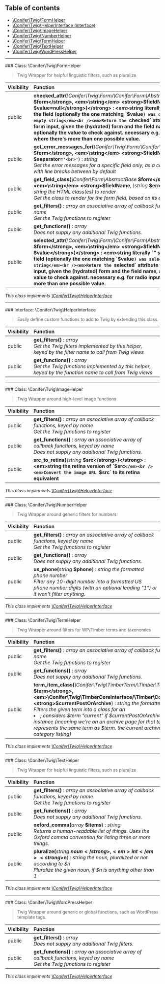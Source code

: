 ## Table of contents

- [\Conifer\Twig\FormHelper](#class-conifertwigformhelper)
- [\Conifer\Twig\HelperInterface (interface)](#interface-conifertwighelperinterface)
- [\Conifer\Twig\ImageHelper](#class-conifertwigimagehelper)
- [\Conifer\Twig\NumberHelper](#class-conifertwignumberhelper)
- [\Conifer\Twig\TermHelper](#class-conifertwigtermhelper)
- [\Conifer\Twig\TextHelper](#class-conifertwigtexthelper)
- [\Conifer\Twig\WordPressHelper](#class-conifertwigwordpresshelper)

<hr /><a id="class-conifertwigformhelper"></a>
### Class: \Conifer\Twig\FormHelper

> Twig Wrapper for helpful linguistic filters, such as pluralize

| Visibility | Function |
|:-----------|:---------|
| public | <strong>checked_attr(</strong><em>\Conifer\Twig\Form/\Conifer\Form\AbstractBase</em> <strong>$form</strong>, <em>\string</em> <strong>$fieldName</strong>, <em>\string</em> <strong>$value=null</strong>)</strong> : <em>string literally `" checked "` if the field (optionally the one matching `$value`) was checked, or the empty string</em><br /><em>Return the `checked` attribute for a given form input, given the (hydrated) form and the field name, and optionally the value to check against. necessary e.g. for radio inputs, where there's more than one possible value.</em> |
| public | <strong>get_error_messages_for(</strong><em>\Conifer\Twig\Form/\Conifer\Form\AbstractBase</em> <strong>$form</strong>, <em>\string</em> <strong>$fieldName</strong>, <em>\string</em> <strong>$separator=`'<br>'`</strong>)</strong> : <em>string</em><br /><em>Get the error messages for a specific field only, as a concatenated string with line breaks between by default</em> |
| public | <strong>get_field_class(</strong><em>\Conifer\Form\AbstractBase</em> <strong>$form</strong>, <em>\string</em> <strong>$fieldName</strong>, <em>\string</em> <strong>$errorClass=`'error'`</strong>)</strong> : <em>string the HTML class(es) to render</em><br /><em>Get the class to render for the form field, based on its error state</em> |
| public | <strong>get_filters()</strong> : <em>array an associative array of callback functions, keyed by name</em><br /><em>Get the Twig functions to register</em> |
| public | <strong>get_functions()</strong> : <em>array</em><br /><em>Does not supply any additional Twig functions.</em> |
| public | <strong>selected_attr(</strong><em>\Conifer\Twig\Form/\Conifer\Form\AbstractBase</em> <strong>$form</strong>, <em>\string</em> <strong>$fieldName</strong>, <em>\string</em> <strong>$value</strong>)</strong> : <em>string literally `" selected "` if the field (optionally the one matching `$value`) was selected, or the empty string</em><br /><em>Return the `selected` attribute for a given form input, given the (hydrated) form and the field name, and optionally the value to check against. necessary e.g. for radio inputs, where there's more than one possible value.</em> |

*This class implements [\Conifer\Twig\HelperInterface](#interface-conifertwighelperinterface)*

<hr /><a id="interface-conifertwighelperinterface"></a>
### Interface: \Conifer\Twig\HelperInterface

> Easily define custom functions to add to Twig by extending this class.

| Visibility | Function |
|:-----------|:---------|
| public | <strong>get_filters()</strong> : <em>array</em><br /><em>Get the Twig filters implemented by this helper, keyed by the filter name to call from Twig views</em> |
| public | <strong>get_functions()</strong> : <em>array</em><br /><em>Get the Twig functions implemented by this helper, keyed by the function name to call from Twig views</em> |

<hr /><a id="class-conifertwigimagehelper"></a>
### Class: \Conifer\Twig\ImageHelper

> Twig Wrapper around high-level image functions

| Visibility | Function |
|:-----------|:---------|
| public | <strong>get_filters()</strong> : <em>array an associative array of callback functions, keyed by name</em><br /><em>Get the Twig functions to register</em> |
| public | <strong>get_functions()</strong> : <em>array an associative array of callback functions, keyed by name</em><br /><em>Does not supply any additional Twig functions.</em> |
| public | <strong>src_to_retina(</strong><em>\string</em> <strong>$src</strong>)</strong> : <em>string the retina version of `$src`</em><br /><em>Convert the image URL `$src` to its retina equivalent</em> |

*This class implements [\Conifer\Twig\HelperInterface](#interface-conifertwighelperinterface)*

<hr /><a id="class-conifertwignumberhelper"></a>
### Class: \Conifer\Twig\NumberHelper

> Twig Wrapper around generic filters for numbers

| Visibility | Function |
|:-----------|:---------|
| public | <strong>get_filters()</strong> : <em>array an associative array of callback functions, keyed by name</em><br /><em>Get the Twig functions to register</em> |
| public | <strong>get_functions()</strong> : <em>array</em><br /><em>Does not supply any additional Twig functions.</em> |
| public | <strong>us_phone(</strong><em>string</em> <strong>$phone</strong>)</strong> : <em>string the formatted phone number</em><br /><em>Filter any 10-digit number into a formatted US phone number digits (with an optional leading "1") or it won't filter anything.</em> |

*This class implements [\Conifer\Twig\HelperInterface](#interface-conifertwighelperinterface)*

<hr /><a id="class-conifertwigtermhelper"></a>
### Class: \Conifer\Twig\TermHelper

> Twig Wrapper around filters for WP/Timber terms and taxonomies

| Visibility | Function |
|:-----------|:---------|
| public | <strong>get_filters()</strong> : <em>array an associative array of callback functions, keyed by name</em><br /><em>Get the Twig functions to register</em> |
| public | <strong>get_functions()</strong> : <em>array</em><br /><em>Does not supply any additional Twig functions.</em> |
| public | <strong>term_item_class(</strong><em>\Conifer\Twig\TimberTerm/\Timber\Term</em> <strong>$term</strong>, <em>\Conifer\Twig\TimberCoreInterface/\Timber\CoreInterface</em> <strong>$currentPostOrArchive</strong>)</strong> : <em>string the formatted phone number</em><br /><em>Filters the given term into a class for an <li>; considers $term "current" if $currentPostOrArchive is a TimberTerm instance (meaning we're on an archive page for that term), and it represents the same term as $term. the current archive page (e.g. a category listing)</em> |

*This class implements [\Conifer\Twig\HelperInterface](#interface-conifertwighelperinterface)*

<hr /><a id="class-conifertwigtexthelper"></a>
### Class: \Conifer\Twig\TextHelper

> Twig Wrapper for helpful linguistic filters, such as pluralize

| Visibility | Function |
|:-----------|:---------|
| public | <strong>get_filters()</strong> : <em>array an associative array of callback functions, keyed by name</em><br /><em>Get the Twig functions to register</em> |
| public | <strong>get_functions()</strong> : <em>array</em><br /><em>Does not supply any additional Twig functions.</em> |
| public | <strong>oxford_comma(</strong><em>array</em> <strong>$items</strong>)</strong> : <em>string</em><br /><em>Returns a human-readable list of things. Uses the Oxford comma convention for listing three or more things.</em> |
| public | <strong>pluralize(</strong><em>string</em> <strong>$noun</strong>, <em>int</em> <strong>$n</strong>)</strong> : <em>string the noun, pluralized or not according to $n</em><br /><em>Pluralize the given noun, if $n is anything other than 1</em> |

*This class implements [\Conifer\Twig\HelperInterface](#interface-conifertwighelperinterface)*

<hr /><a id="class-conifertwigwordpresshelper"></a>
### Class: \Conifer\Twig\WordPressHelper

> Twig Wrapper around generic or global functions, such as WordPress template tags.

| Visibility | Function |
|:-----------|:---------|
| public | <strong>get_filters()</strong> : <em>array</em><br /><em>Does not supply any additional Twig filters.</em> |
| public | <strong>get_functions()</strong> : <em>array an associative array of callback functions, keyed by name</em><br /><em>Get the Twig functions to register</em> |

*This class implements [\Conifer\Twig\HelperInterface](#interface-conifertwighelperinterface)*

